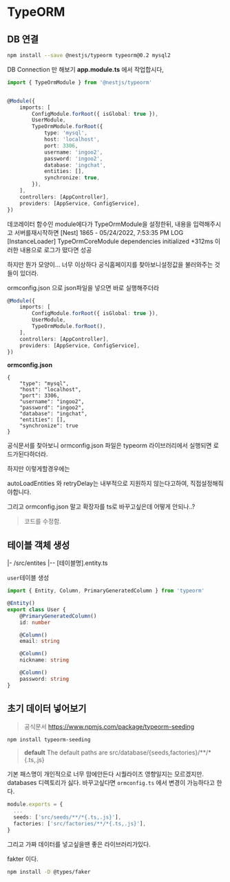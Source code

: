 # TypeORM

## DB 연결
```sh
npm install --save @nestjs/typeorm typeorm@0.2 mysql2
```

DB Connection 만 해보기
**app.module.ts** 에서 작업합시다,

```ts
import { TypeOrmModule } from '@nestjs/typeorm'


@Module({
    imports: [
        ConfigModule.forRoot({ isGlobal: true }),
        UserModule,
        TypeOrmModule.forRoot({
            type: 'mysql',
            host: 'localhost',
            port: 3306,
            username: 'ingoo2',
            password: 'ingoo2',
            database: 'ingchat',
            entities: [],
            synchronize: true,
        }),
    ],
    controllers: [AppController],
    providers: [AppService, ConfigService],
})
```

데코레이터 함수인 module에다가 TypeOrmModule을 설정한뒤, 내용을 입력해주시고 서버를재시작하면
[Nest] 1865 - 05/24/2022, 7:53:35 PM LOG [InstanceLoader] TypeOrmCoreModule dependencies initialized +312ms
이러한 내용으로 로그가 떴다면 성공

하지만 뭔가 모양이... 너무 이상하다
공식홈페이지를 찾아보니설정값을 불러와주는 것들이 있더라.

ormconfig.json 으로 json파일을 넣으면 바로 실행해주더라

```ts
@Module({
    imports: [
        ConfigModule.forRoot({ isGlobal: true }),
        UserModule,
        TypeOrmModule.forRoot(),
    ],
    controllers: [AppController],
    providers: [AppService, ConfigService],
})
```

**ormconfig.json**

```
{
    "type": "mysql",
    "host": "localhost",
    "port": 3306,
    "username": "ingoo2",
    "password": "ingoo2",
    "database": "ingchat",
    "entities": [],
    "synchronize": true
}

```

공식문서를 찾아보니 ormconfig.json 파일은 typeorm 라이브러리에서 실행되면 로드가된다하더라.

하지만 이렇게할경우에는

autoLoadEntities 와 retryDelay는 내부적으로 지원하지 않는다고하여,
직접설정해줘야합니다.

그리고
ormconfig.json 말고 확장자를 ts로 바꾸고싶은데 어떻게 안되나..?


> 코드를 수정함. 

## 테이블 객체 생성

|- /src/entites
|-- [테이블명].entity.ts

`user`테이블 생성
```ts
import { Entity, Column, PrimaryGeneratedColumn } from 'typeorm'

@Entity()
export class User {
    @PrimaryGeneratedColumn()
    id: number

    @Column()
    email: string

    @Column()
    nickname: string

    @Column()
    password: string
}
```



## 초기 데이터 넣어보기

> 공식문서
> https://www.npmjs.com/package/typeorm-seeding

```sh
npm install typeorm-seeding
```

> **default**
> The default paths are src/database/{seeds,factories}/**/*{.ts,.js}

기본 패스명이 개인적으로 너무 맘에안든다
시퀄라이즈 영향일지는 모르겠지만.
databases 디렉토리가 싫다. 바꾸고싶다면
`ormconfig.ts` 에서 변경이 가능하다고 한다.

```ts
module.exports = {
  ...
  seeds: ['src/seeds/**/*{.ts,.js}'],
  factories: ['src/factories/**/*{.ts,.js}'],
}
```

그리고 가짜 데이터를 넣고싶을땐 좋은 라이브러리가있다.

fakter 이다.
```sh 
npm install -D @types/faker
```